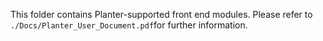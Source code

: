 This folder contains Planter-supported front end modules. Please refer to ```./Docs/Planter_User_Document.pdf```for further information.